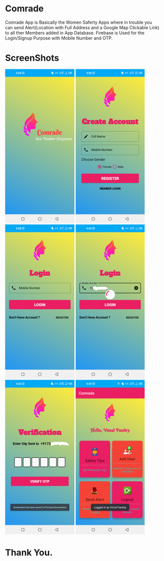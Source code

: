 # Comrade
Comrade  App is Basically  the Women Saferty Apps where in trouble you can send Alert(Location with Full Address and a Google Map Clickable Link) to all ther Members added in App Database. Firebase is Used for the Login/Signup Purpose with Mobile Number and OTP.

# ScreenShots
<img src="Comrade/Screenshot_20200828-090843.png" height="500">  <img src="Comrade/Screenshot_20200828-090848.png" height="500">  <img src="Comrade/Screenshot_20200828-090852.png" height="500"> <img src="Comrade/Screenshot_20200828-090908.png" height="500"> <img src="Comrade/Screenshot_20200828-090912.png" height="500"> <img src="Comrade/Screenshot_20200828-090917.png" height="500">


# Thank You.
